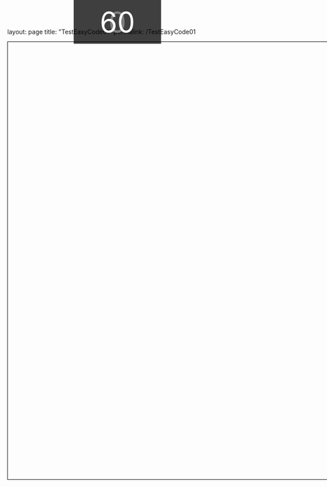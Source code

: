 layout: page title: "TestEasyCode01" permalink: /TestEasyCode01

<!DOCTYPE html>
<html>
<head>
  <title>Balloon Game</title>
  <style>
    #game-container {
      position: relative;
      width: 1000px;
      height: 1000px;
      border: 1px solid black;
      overflow: hidden;
    }
    .balloon {
      position: absolute;
      width: 80px;
      height: 80px;
      cursor: pointer;
      animation: bumb 0.2s infinite alternate;
      transform-origin: center;
      overflow: hidden;
    }
    @keyframes bumb {
      0% {
        transform: scale(1);
      }
      50% {
        transform: scale(1.1);
      }
      100% {
        transform: scale(1);
      }
    }
    .balloon::before {
      content: "";
      position: absolute;
      top: 50%;
      left: 0;
      width: 100%;
      height: 2px;
      background-color: #000;
      border-radius: 50%;
      transform: translateY(-50%);
    }
    .balloon::after {
      content: "";
      position: absolute;
      top: 0;
      left: 0;
      width: 100%;
      height: 100%;
      background-image: url('balloon-texture.png');
      background-repeat: repeat;
      background-size: cover;
      opacity: 0.8;
    }
    .score-container {
      position: fixed;
      top: 0;
      left: 50%;
      transform: translateX(-50%);
      width: 200px;
      height: 100px;
      background-color: rgba(0, 0, 0, 0.5);
      color: #fff;
      font-size: 64px;
      display: flex;
      justify-content: center;
      align-items: center;
    }
    .timer-container {
      position: fixed;
      top: 0;
      right: 50%;
      transform: translateX(50%);
      width: 200px;
      height: 100px;
      background-color: rgba(0, 0, 0, 0.5);
      color: #fff;
      font-size: 64px;
      display: flex;
      justify-content: center;
      align-items: center;
    }
    .game-over {
      position: fixed;
      top: 50%;
      left: 50%;
      transform: translate(-50%, -50%);
      font-size: 48px;
      color: #fff;
    }
  </style>
</head>
<body>
  <div id="game-container"></div>
  <div class="score-container" id="score-container">0</div>
  <div class="timer-container" id="timer-container">60</div>
  <div class="game-over" id="game-over"></div>
  <script>
    document.addEventListener('DOMContentLoaded', () => {
      const gameContainer = document.getElementById('game-container');
      const scoreContainer = document.getElementById('score-container');
      const timerContainer = document.getElementById('timer-container');
      const gameOverContainer = document.getElementById('game-over');
      let score = 0;
      let timeLeft = 60;
      let gameTimer;
      const colors = [
        '#FFB3BA',
        '#FF7171',
        '#FFFFBA',
        '#A0C8FF',
        '#C8A0FF',
        '#BAFFBA',
        '#90EE90',
        '#D3D3D3',
        '#228B22',
      ];
      function createBalloon() {
        const balloon = document.createElement('div');
        balloon.className = 'balloon';
        balloon.style.top = '1000px';
        balloon.style.left = `${getRandomPosition()}px`;
        balloon.style.backgroundColor = getRandomColor();
        balloon.addEventListener('mouseover', () => {
          balloon.style.display = 'none';
          score++;
          updateScore();
        });
        gameContainer.appendChild(balloon);
        const flyInterval = setInterval(() => {
          const currentTop = parseInt(balloon.style.top);
          if (currentTop <= 0) {
            clearInterval(flyInterval);
            balloon.remove();
            updateScore();
          } else {
            balloon.style.top = `${currentTop - getRandomSpeed()}px`;
          }
        }, 20);
      }

      function getRandomPosition() {
        return Math.floor(Math.random() * (gameContainer.offsetWidth - 80));
      }

      function getRandomSpeed() {
        return Math.floor(Math.random() * 10) + 1;
      }

      function getRandomColor() {
        return colors[Math.floor(Math.random() * colors.length)];
      }

      function updateScore() {
        scoreContainer.textContent = score;
      }

      function updateTimer() {
        timerContainer.textContent = timeLeft;
        if (timeLeft === 0) {
          clearInterval(gameTimer);
          gameOverContainer.textContent = 'Game Over';
        }
        timeLeft--;
      }

      function startGame() {
        gameTimer = setInterval(() => {
          updateTimer();
        }, 1000);
        setInterval(createBalloon, 1000);
      }

      startGame();

      const sound = new Audio('assets/pop.wav');

      document.addEventListener('mouseover', (event) => {
        if (event.target.classList.contains('balloon')) {
          sound.play();
        }
      });
    });
  </script>
</body>
</html>
